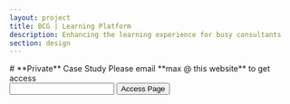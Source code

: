```yaml
---
layout: project
title: BCG | Learning Platform
description: Enhancing the learning experience for busy consultants
section: design
---
```


<div class="full-text" markdown="1">
# **Private** Case Study
Please email **max @ this website** to get access

  <form  onsubmit="checkPassword()" id="wordgate-form">
		<input id="bcg-input" type="password">
    <input type="submit" value="Access Page">
  </form>

</div>
